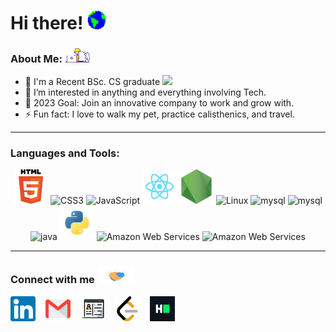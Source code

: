 # Hi there! [<img alt="Earth" width="30px" src="https://github.com/Kinshuk3/Kinshuk3/blob/main/assets/Earth.gif" />][Earth]
###  About Me: [<img src="https://github.com/Kinshuk3/Kinshuk3/blob/main/assets/Designer.gif" width="40px" />][Dev]

- 🏦 I'm a Recent BSc. CS graduate <img src="https://media.giphy.com/media/WUlplcMpOCEmTGBtBW/giphy.gif" width="30">
- 👀 I’m interested in anything and everything involving Tech.
- 🥅 2023 Goal: Join an innovative company to work and grow with.
- ⚡ Fun fact: I love to walk my pet, practice calisthenics, and travel.

---

### Languages and Tools:
<p align="center">
        <img alt="HTML5" width="55px" src="https://raw.githubusercontent.com/github/explore/80688e429a7d4ef2fca1e82350fe8e3517d3494d/topics/html/html.png" />
        <img alt="CSS3" width="55px" src="https://www.vectorlogo.zone/logos/netlifyapp_watercss/netlifyapp_watercss-ar21.svg" />
        <img alt="JavaScript" width="55px" src="https://www.vectorlogo.zone/logos/javascript/javascript-icon.svg" />
        <img alt="React" width="55px" src="https://raw.githubusercontent.com/github/explore/80688e429a7d4ef2fca1e82350fe8e3517d3494d/topics/react/react.png" />
        <img alt="Node.js" width="55px" src="https://raw.githubusercontent.com/github/explore/80688e429a7d4ef2fca1e82350fe8e3517d3494d/topics/nodejs/nodejs.png" />
        <img alt="Linux" width="55" height="55" src="https://www.vectorlogo.zone/logos/linux/linux-icon.svg" /> 
        <img src="https://www.vectorlogo.zone/logos/mysql/mysql-ar21.svg" alt="mysql" width="110" height="75"/> 
        <img src="https://www.vectorlogo.zone/logos/mongodb/mongodb-icon.svg" alt="mysql" width="50" height="75"/> 
        <img src="https://www.vectorlogo.zone/logos/java/java-icon.svg" alt="java" width="55" height="55"/> 
        <img alt="Python" width="55px" src="https://raw.githubusercontent.com/github/explore/80688e429a7d4ef2fca1e82350fe8e3517d3494d/topics/python/python.png" />        
        <img alt="Amazon Web Services" height="50px"width="55px" src="https://www.vectorlogo.zone/logos/microsoft/microsoft-icon.svg" />   
        <img alt="Amazon Web Services" height="50px" width="55px" src="https://www.vectorlogo.zone/logos/amazon_aws/amazon_aws-icon.svg" />   
</p>

---


<!-- 
<img src='https://media1.giphy.com/media/du3J3cXyzhj75IOgvA/giphy.gif?cid=ecf05e47x2g034i9pzwtzzsd3xgg2w9nr94t4tflbbgo3008&rid=giphy.gif' width='25px'> My Github Stats:
![Kinshuk's github stats](https://github-readme-stats.vercel.app/api?username=Kinshuk3&show_icons=true&title_color=ffc857&icon_color=8ac926&text_color=daf7dc&bg_color=151515&hide=["stars"])
[![Top Languages](https://github-readme-stats.vercel.app/api/top-langs/?username=Kinshuk3&layout=compact&text_color=daf7dc&bg_color=151515)](https://github.com/anuraghazra/github-readme-stats)
-->



### Connect with me [<img alt="Handshake" title="Handshake" width="60px" src="https://github.com/Kinshuk3/Kinshuk3/blob/main/assets/Handshake.gif" />][Handshake]

[<img alt="Linkedin" width="40px" title="LinkedIn" src="https://github.com/Kinshuk3/Kinshuk3/blob/main/assets/Linkedin.svg" />][linkedin]
&nbsp;&nbsp;
[<img alt="Gmail" title="Gmail" width="40px" src="https://github.com/Kinshuk3/Kinshuk3/blob/main/assets/Gmail.svg" />][Gmail]
&nbsp;&nbsp;
[<img alt="Portfolio" title="Website" width="40px" src="https://github.com/Kinshuk3/Kinshuk3/blob/main/assets/portfolio.png" />][Portfolio]
&nbsp;&nbsp;
[<img alt="Leetcode" title="Leetcode" width="40px" src="https://github.com/Kinshuk3/Kinshuk3/blob/main/assets/leetcode.png" />][Leet]
&nbsp;&nbsp;
[<img alt="HackerRank" title="HackerRank" width="40px" src="https://github.com/Kinshuk3/Kinshuk3/blob/main/assets/HackerRank.svg" />][website]




[website]: https://www.hackerrank.com/kinshukchadha
[linkedin]: https://www.linkedin.com/in/kinshuk-chadha-03/
[Gmail]: mailto:kinshukchadha@gmail.com
[Portfolio]: https://kinshukchadha.net/
[Handshake]: https://github.com/Kinshuk3/Kinshuk3/blob/main/assets/Handshake.gif
[Earth]: https://github.com/Kinshuk3/Kinshuk3/blob/main/assets/Earth.gif
[Dev]: https://github.com/Kinshuk3/Kinshuk3/blob/main/assets/Designer.gif
[Leet]: https://leetcode.com/kinshukchadha/
